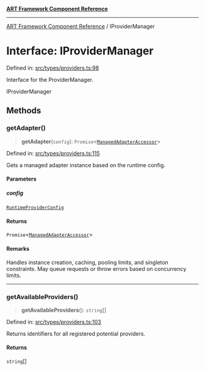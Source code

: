 [**ART Framework Component Reference**](../README.md)

***

[ART Framework Component Reference](../README.md) / IProviderManager

# Interface: IProviderManager

Defined in: [src/types/providers.ts:98](https://github.com/hashangit/ART/blob/1e49ae91e230443ba790ac800658233963b3d60c/src/types/providers.ts#L98)

Interface for the ProviderManager.

 IProviderManager

## Methods

### getAdapter()

> **getAdapter**(`config`): `Promise`\<[`ManagedAdapterAccessor`](ManagedAdapterAccessor.md)\>

Defined in: [src/types/providers.ts:115](https://github.com/hashangit/ART/blob/1e49ae91e230443ba790ac800658233963b3d60c/src/types/providers.ts#L115)

Gets a managed adapter instance based on the runtime config.

#### Parameters

##### config

[`RuntimeProviderConfig`](RuntimeProviderConfig.md)

#### Returns

`Promise`\<[`ManagedAdapterAccessor`](ManagedAdapterAccessor.md)\>

#### Remarks

Handles instance creation, caching, pooling limits, and singleton constraints.
May queue requests or throw errors based on concurrency limits.

***

### getAvailableProviders()

> **getAvailableProviders**(): `string`[]

Defined in: [src/types/providers.ts:103](https://github.com/hashangit/ART/blob/1e49ae91e230443ba790ac800658233963b3d60c/src/types/providers.ts#L103)

Returns identifiers for all registered potential providers.

#### Returns

`string`[]
